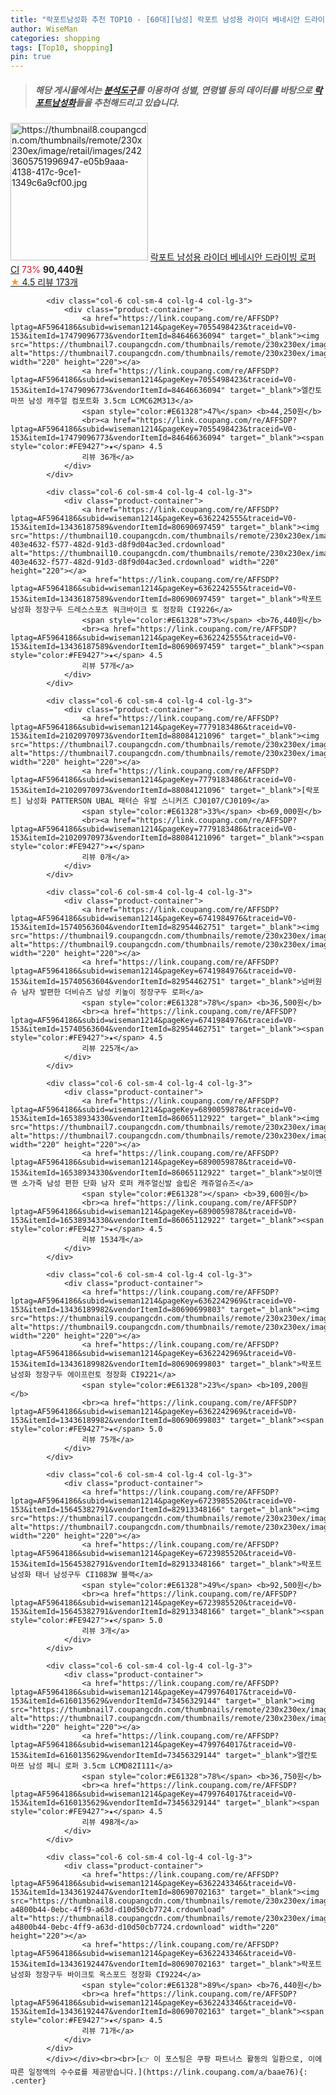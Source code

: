 ```yaml
---
title: "락포트남성화 추천 TOP10 - [60대][남성] 락포트 남성용 라이더 베네시안 드라이빙 로퍼 CI"
author: WiseMan
categories: shopping
tags: [Top10, shopping]
pin: true
---
```


> ##### 해당 게시물에서는 [**분석도구**](https://itemscout.io/)를 이용하여 **성별**, **연령별** 등의 데이터를 바탕으로 [**락포트남성화**](https://link.coupang.com/a/baae76)들을 추천해드리고 있습니다.
<div class="container"><div class="row">
            <div class="col-6 col-sm-4 col-lg-4 col-lg-3">
                <div class="product-container">
                    <a href="https://link.coupang.com/re/AFFSDP?lptag=AF5964186&subid=wiseman1214&pageKey=6362243361&traceid=V0-153&itemId=13436192531&vendorItemId=80690701906" target="_blank"><img src="https://thumbnail8.coupangcdn.com/thumbnails/remote/230x230ex/image/retail/images/2423605751996947-e05b9aaa-4138-417c-9ce1-1349c6a9cf00.jpg" alt="https://thumbnail8.coupangcdn.com/thumbnails/remote/230x230ex/image/retail/images/2423605751996947-e05b9aaa-4138-417c-9ce1-1349c6a9cf00.jpg" width="220" height="220"></a>
                    <a href="https://link.coupang.com/re/AFFSDP?lptag=AF5964186&subid=wiseman1214&pageKey=6362243361&traceid=V0-153&itemId=13436192531&vendorItemId=80690701906" target="_blank">락포트 남성용 라이더 베네시안 드라이빙 로퍼 CI</a>
                    <span style="color:#E61328">73%</span> <b>90,440원</b>
                    <br><a href="https://link.coupang.com/re/AFFSDP?lptag=AF5964186&subid=wiseman1214&pageKey=6362243361&traceid=V0-153&itemId=13436192531&vendorItemId=80690701906" target="_blank"><span style="color:#FE9427">★</span> 4.5
                    리뷰 173개</a>
                </div>
            </div>
            
            <div class="col-6 col-sm-4 col-lg-4 col-lg-3">
                <div class="product-container">
                    <a href="https://link.coupang.com/re/AFFSDP?lptag=AF5964186&subid=wiseman1214&pageKey=7055498423&traceid=V0-153&itemId=17479096773&vendorItemId=84646636094" target="_blank"><img src="https://thumbnail7.coupangcdn.com/thumbnails/remote/230x230ex/image/vendor_inventory/23ea/cf4cfbe1f09ac95fe82cbfe13c295f32b9cd4787024209b47057841aef63.jpg" alt="https://thumbnail7.coupangcdn.com/thumbnails/remote/230x230ex/image/vendor_inventory/23ea/cf4cfbe1f09ac95fe82cbfe13c295f32b9cd4787024209b47057841aef63.jpg" width="220" height="220"></a>
                    <a href="https://link.coupang.com/re/AFFSDP?lptag=AF5964186&subid=wiseman1214&pageKey=7055498423&traceid=V0-153&itemId=17479096773&vendorItemId=84646636094" target="_blank">엘칸토 마쯔 남성 캐주얼 컴포트화 3.5cm LCMC62M313</a>
                    <span style="color:#E61328">47%</span> <b>44,250원</b>
                    <br><a href="https://link.coupang.com/re/AFFSDP?lptag=AF5964186&subid=wiseman1214&pageKey=7055498423&traceid=V0-153&itemId=17479096773&vendorItemId=84646636094" target="_blank"><span style="color:#FE9427">★</span> 4.5
                    리뷰 36개</a>
                </div>
            </div>
            
            <div class="col-6 col-sm-4 col-lg-4 col-lg-3">
                <div class="product-container">
                    <a href="https://link.coupang.com/re/AFFSDP?lptag=AF5964186&subid=wiseman1214&pageKey=6362242555&traceid=V0-153&itemId=13436187589&vendorItemId=80690697459" target="_blank"><img src="https://thumbnail10.coupangcdn.com/thumbnails/remote/230x230ex/image/retail/images/4944536482244452-403e4632-f577-482d-91d3-d8f9d04ac3ed.crdownload" alt="https://thumbnail10.coupangcdn.com/thumbnails/remote/230x230ex/image/retail/images/4944536482244452-403e4632-f577-482d-91d3-d8f9d04ac3ed.crdownload" width="220" height="220"></a>
                    <a href="https://link.coupang.com/re/AFFSDP?lptag=AF5964186&subid=wiseman1214&pageKey=6362242555&traceid=V0-153&itemId=13436187589&vendorItemId=80690697459" target="_blank">락포트 남성화 정장구두 드레스스포츠 워크바이크 토 정장화 CI9226</a>
                    <span style="color:#E61328">73%</span> <b>76,440원</b>
                    <br><a href="https://link.coupang.com/re/AFFSDP?lptag=AF5964186&subid=wiseman1214&pageKey=6362242555&traceid=V0-153&itemId=13436187589&vendorItemId=80690697459" target="_blank"><span style="color:#FE9427">★</span> 4.5
                    리뷰 57개</a>
                </div>
            </div>
            
            <div class="col-6 col-sm-4 col-lg-4 col-lg-3">
                <div class="product-container">
                    <a href="https://link.coupang.com/re/AFFSDP?lptag=AF5964186&subid=wiseman1214&pageKey=7779183486&traceid=V0-153&itemId=21020970973&vendorItemId=88084121096" target="_blank"><img src="https://thumbnail7.coupangcdn.com/thumbnails/remote/230x230ex/image/vendor_inventory/a312/d7dd3dd3c6ef39fa7817f750bfc009e917d0a76b29a1d589c969586ac581.jpg" alt="https://thumbnail7.coupangcdn.com/thumbnails/remote/230x230ex/image/vendor_inventory/a312/d7dd3dd3c6ef39fa7817f750bfc009e917d0a76b29a1d589c969586ac581.jpg" width="220" height="220"></a>
                    <a href="https://link.coupang.com/re/AFFSDP?lptag=AF5964186&subid=wiseman1214&pageKey=7779183486&traceid=V0-153&itemId=21020970973&vendorItemId=88084121096" target="_blank">[락포트] 남성화 PATTERSON UBAL 패터슨 유발 스니커즈 CJ0107/CJ0109</a>
                    <span style="color:#E61328">33%</span> <b>69,000원</b>
                    <br><a href="https://link.coupang.com/re/AFFSDP?lptag=AF5964186&subid=wiseman1214&pageKey=7779183486&traceid=V0-153&itemId=21020970973&vendorItemId=88084121096" target="_blank"><span style="color:#FE9427">★</span> 
                    리뷰 0개</a>
                </div>
            </div>
            
            <div class="col-6 col-sm-4 col-lg-4 col-lg-3">
                <div class="product-container">
                    <a href="https://link.coupang.com/re/AFFSDP?lptag=AF5964186&subid=wiseman1214&pageKey=6741984976&traceid=V0-153&itemId=15740563604&vendorItemId=82954462751" target="_blank"><img src="https://thumbnail9.coupangcdn.com/thumbnails/remote/230x230ex/image/vendor_inventory/2a93/4dcc1ea25b0bd298b7c1d84a3a8f275d10d7181126ba0ef163d29f0c4b24.jpg" alt="https://thumbnail9.coupangcdn.com/thumbnails/remote/230x230ex/image/vendor_inventory/2a93/4dcc1ea25b0bd298b7c1d84a3a8f275d10d7181126ba0ef163d29f0c4b24.jpg" width="220" height="220"></a>
                    <a href="https://link.coupang.com/re/AFFSDP?lptag=AF5964186&subid=wiseman1214&pageKey=6741984976&traceid=V0-153&itemId=15740563604&vendorItemId=82954462751" target="_blank">넘버원슈 남자 발편한 더비슈즈 남성 키높이 정장구두 로퍼</a>
                    <span style="color:#E61328">78%</span> <b>36,500원</b>
                    <br><a href="https://link.coupang.com/re/AFFSDP?lptag=AF5964186&subid=wiseman1214&pageKey=6741984976&traceid=V0-153&itemId=15740563604&vendorItemId=82954462751" target="_blank"><span style="color:#FE9427">★</span> 4.5
                    리뷰 225개</a>
                </div>
            </div>
            
            <div class="col-6 col-sm-4 col-lg-4 col-lg-3">
                <div class="product-container">
                    <a href="https://link.coupang.com/re/AFFSDP?lptag=AF5964186&subid=wiseman1214&pageKey=6890059878&traceid=V0-153&itemId=16538934330&vendorItemId=86065112922" target="_blank"><img src="https://thumbnail7.coupangcdn.com/thumbnails/remote/230x230ex/image/vendor_inventory/96ce/7b043a097e46a66c0538bbb2c6789a9a6e0af2221563de32cf817a56e1df.jpg" alt="https://thumbnail7.coupangcdn.com/thumbnails/remote/230x230ex/image/vendor_inventory/96ce/7b043a097e46a66c0538bbb2c6789a9a6e0af2221563de32cf817a56e1df.jpg" width="220" height="220"></a>
                    <a href="https://link.coupang.com/re/AFFSDP?lptag=AF5964186&subid=wiseman1214&pageKey=6890059878&traceid=V0-153&itemId=16538934330&vendorItemId=86065112922" target="_blank">보이앤맨 소가죽 남성 편한 단화 남자 로퍼 캐주얼신발 슬립온 캐쥬얼슈즈</a>
                    <span style="color:#E61328"></span> <b>39,600원</b>
                    <br><a href="https://link.coupang.com/re/AFFSDP?lptag=AF5964186&subid=wiseman1214&pageKey=6890059878&traceid=V0-153&itemId=16538934330&vendorItemId=86065112922" target="_blank"><span style="color:#FE9427">★</span> 4.5
                    리뷰 1534개</a>
                </div>
            </div>
            
            <div class="col-6 col-sm-4 col-lg-4 col-lg-3">
                <div class="product-container">
                    <a href="https://link.coupang.com/re/AFFSDP?lptag=AF5964186&subid=wiseman1214&pageKey=6362242969&traceid=V0-153&itemId=13436189982&vendorItemId=80690699803" target="_blank"><img src="https://thumbnail9.coupangcdn.com/thumbnails/remote/230x230ex/image/rs_quotation_api/rrfqnvek/b90636a1ed344958b0b533ce152f1db3.JPG" alt="https://thumbnail9.coupangcdn.com/thumbnails/remote/230x230ex/image/rs_quotation_api/rrfqnvek/b90636a1ed344958b0b533ce152f1db3.JPG" width="220" height="220"></a>
                    <a href="https://link.coupang.com/re/AFFSDP?lptag=AF5964186&subid=wiseman1214&pageKey=6362242969&traceid=V0-153&itemId=13436189982&vendorItemId=80690699803" target="_blank">락포트 남성화 정장구두 에이프런토 정장화 CI9221</a>
                    <span style="color:#E61328">23%</span> <b>109,200원</b>
                    <br><a href="https://link.coupang.com/re/AFFSDP?lptag=AF5964186&subid=wiseman1214&pageKey=6362242969&traceid=V0-153&itemId=13436189982&vendorItemId=80690699803" target="_blank"><span style="color:#FE9427">★</span> 5.0
                    리뷰 75개</a>
                </div>
            </div>
            
            <div class="col-6 col-sm-4 col-lg-4 col-lg-3">
                <div class="product-container">
                    <a href="https://link.coupang.com/re/AFFSDP?lptag=AF5964186&subid=wiseman1214&pageKey=6723985520&traceid=V0-153&itemId=15645382791&vendorItemId=82913348166" target="_blank"><img src="https://thumbnail7.coupangcdn.com/thumbnails/remote/230x230ex/image/vendor_inventory/2440/67931728560ab38c19f1d2598f2c1f371f19180e8180fb10066281e4995b.jpg" alt="https://thumbnail7.coupangcdn.com/thumbnails/remote/230x230ex/image/vendor_inventory/2440/67931728560ab38c19f1d2598f2c1f371f19180e8180fb10066281e4995b.jpg" width="220" height="220"></a>
                    <a href="https://link.coupang.com/re/AFFSDP?lptag=AF5964186&subid=wiseman1214&pageKey=6723985520&traceid=V0-153&itemId=15645382791&vendorItemId=82913348166" target="_blank">락포트 남성화 태너 남성구두 CI1083W 블랙</a>
                    <span style="color:#E61328">49%</span> <b>92,500원</b>
                    <br><a href="https://link.coupang.com/re/AFFSDP?lptag=AF5964186&subid=wiseman1214&pageKey=6723985520&traceid=V0-153&itemId=15645382791&vendorItemId=82913348166" target="_blank"><span style="color:#FE9427">★</span> 5.0
                    리뷰 3개</a>
                </div>
            </div>
            
            <div class="col-6 col-sm-4 col-lg-4 col-lg-3">
                <div class="product-container">
                    <a href="https://link.coupang.com/re/AFFSDP?lptag=AF5964186&subid=wiseman1214&pageKey=4799764017&traceid=V0-153&itemId=6160135629&vendorItemId=73456329144" target="_blank"><img src="https://thumbnail7.coupangcdn.com/thumbnails/remote/230x230ex/image/vendor_inventory/7752/6fa2f0c05f83b780c2ce0321db78d2353098ef010d24f30c571ce68e9c2b.jpg" alt="https://thumbnail7.coupangcdn.com/thumbnails/remote/230x230ex/image/vendor_inventory/7752/6fa2f0c05f83b780c2ce0321db78d2353098ef010d24f30c571ce68e9c2b.jpg" width="220" height="220"></a>
                    <a href="https://link.coupang.com/re/AFFSDP?lptag=AF5964186&subid=wiseman1214&pageKey=4799764017&traceid=V0-153&itemId=6160135629&vendorItemId=73456329144" target="_blank">엘칸토 마쯔 남성 페니 로퍼 3.5cm LCMD82I111</a>
                    <span style="color:#E61328">78%</span> <b>36,750원</b>
                    <br><a href="https://link.coupang.com/re/AFFSDP?lptag=AF5964186&subid=wiseman1214&pageKey=4799764017&traceid=V0-153&itemId=6160135629&vendorItemId=73456329144" target="_blank"><span style="color:#FE9427">★</span> 4.5
                    리뷰 498개</a>
                </div>
            </div>
            
            <div class="col-6 col-sm-4 col-lg-4 col-lg-3">
                <div class="product-container">
                    <a href="https://link.coupang.com/re/AFFSDP?lptag=AF5964186&subid=wiseman1214&pageKey=6362243346&traceid=V0-153&itemId=13436192447&vendorItemId=80690702163" target="_blank"><img src="https://thumbnail8.coupangcdn.com/thumbnails/remote/230x230ex/image/retail/images/4944383530189458-a4800b44-0ebc-4ff9-a63d-d10d50cb7724.crdownload" alt="https://thumbnail8.coupangcdn.com/thumbnails/remote/230x230ex/image/retail/images/4944383530189458-a4800b44-0ebc-4ff9-a63d-d10d50cb7724.crdownload" width="220" height="220"></a>
                    <a href="https://link.coupang.com/re/AFFSDP?lptag=AF5964186&subid=wiseman1214&pageKey=6362243346&traceid=V0-153&itemId=13436192447&vendorItemId=80690702163" target="_blank">락포트 남성화 정장구두 바이크토 옥스포드 정장화 CI9224</a>
                    <span style="color:#E61328">89%</span> <b>76,440원</b>
                    <br><a href="https://link.coupang.com/re/AFFSDP?lptag=AF5964186&subid=wiseman1214&pageKey=6362243346&traceid=V0-153&itemId=13436192447&vendorItemId=80690702163" target="_blank"><span style="color:#FE9427">★</span> 4.5
                    리뷰 71개</a>
                </div>
            </div>
            </div></div><br><br>[👉 이 포스팅은 쿠팡 파트너스 활동의 일환으로, 이에 따른 일정액의 수수료를 제공받습니다.](https://link.coupang.com/a/baae76){: .center}